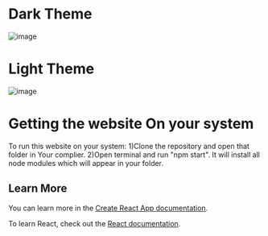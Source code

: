 # Dark Theme
![image](https://user-images.githubusercontent.com/100411918/227121712-e2cca11d-d735-42ae-8fc0-46bcdc5a5d61.png)

# Light Theme
![image](https://user-images.githubusercontent.com/100411918/227121851-e2275f35-fe64-42d0-ba64-5e3f80d0395d.png)

# Getting the website On your system
To run this website on your system:
1)Clone the repository and open that folder in Your complier.
2)Open terminal and run "npm start".
It will install all node modules which will appear in your folder.
## Learn More

You can learn more in the [Create React App documentation](https://facebook.github.io/create-react-app/docs/getting-started).

To learn React, check out the [React documentation](https://reactjs.org/).


